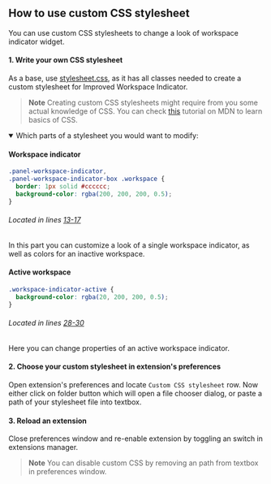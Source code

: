 ## How to use custom CSS stylesheet

You can use custom CSS stylesheets to change a look of workspace indicator widget.

#### 1. Write your own CSS stylesheet

As a base, use [stylesheet.css](../stylesheet.css), as it has all classes needed to create a custom stylesheet for Improved Workspace Indicator.

> **Note**
> Creating custom CSS stylesheets might require from you some actual knowledge of CSS. You can check [this](https://developer.mozilla.org/en-US/docs/Learn/CSS/First_steps) tutorial on MDN to learn basics of CSS.

<details open>
<summary>Which parts of a stylesheet you would want to modify:</summary>

#### Workspace indicator
```css
.panel-workspace-indicator,
.panel-workspace-indicator-box .workspace {
  border: 1px solid #cccccc;
  background-color: rgba(200, 200, 200, 0.5);
}
```
###### Located in lines [13-17](https://github.com/MichaelAquilina/improved-workspace-indicator/blob/b03afe9d3fe562c418ff25967e61eded67bf17c6/stylesheet.css#L13-L17)

In this part you can customize a look of a single workspace indicator, as well as colors for an inactive workspace.

#### Active workspace
```css
.workspace-indicator-active {
  background-color: rgba(20, 200, 200, 0.5);
}
```
###### Located in lines [28-30](https://github.com/MichaelAquilina/improved-workspace-indicator/blob/b03afe9d3fe562c418ff25967e61eded67bf17c6/stylesheet.css#L28-L30)

Here you can change properties of an active workspace indicator.

</details>

#### 2. Choose your custom stylesheet in extension's preferences

Open extension's preferences and locate `Custom CSS stylesheet` row. Now either click on folder button which will open a file chooser dialog, or paste a path of your stylesheet file into textbox.

#### 3. Reload an extension

Close preferences window and re-enable extension by toggling an switch in extensions manager.

> **Note**
> You can disable custom CSS by removing an path from textbox in preferences window.
